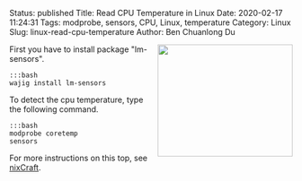 Status: published
Title: Read CPU Temperature in Linux
Date: 2020-02-17 11:24:31
Tags: modprobe, sensors, CPU, Linux, temperature
Category: Linux
Slug: linux-read-cpu-temperature
Author: Ben Chuanlong Du

<img src="http://dclong.github.io/media/computer/hot.jpg" height="200" width="240" align="right"/>

First you have to install package "lm-sensors". 

    :::bash
    wajig install lm-sensors

To detect the cpu temperature, type the following command.

    :::bash
    modprobe coretemp
    sensors

For more instructions on this top, 
see [nixCraft](http://www.cyberciti.biz/faq/howto-linux-get-sensors-information/).
